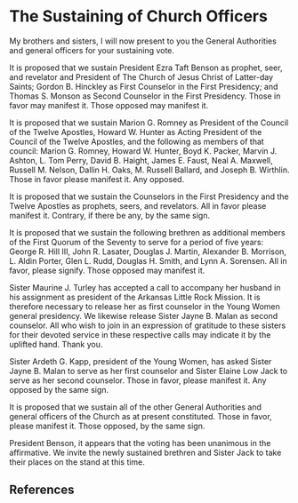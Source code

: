# The Sustaining of Church Officers

My brothers and sisters, I will now present to you the General Authorities and
general officers for your sustaining vote.

It is proposed that we sustain President Ezra Taft Benson as prophet, seer,
and revelator and President of The Church of Jesus Christ of Latter-day
Saints; Gordon B. Hinckley as First Counselor in the First Presidency; and
Thomas S. Monson as Second Counselor in the First Presidency. Those in favor
may manifest it. Those opposed may manifest it.

It is proposed that we sustain Marion G. Romney as President of the Council of
the Twelve Apostles, Howard W. Hunter as Acting President of the Council of
the Twelve Apostles, and the following as members of that council: Marion G.
Romney, Howard W. Hunter, Boyd K. Packer, Marvin J. Ashton, L. Tom Perry,
David B. Haight, James E. Faust, Neal A. Maxwell, Russell M. Nelson, Dallin H.
Oaks, M. Russell Ballard, and Joseph B. Wirthlin. Those in favor please
manifest it. Any opposed.

It is proposed that we sustain the Counselors in the First Presidency and the
Twelve Apostles as prophets, seers, and revelators. All in favor please
manifest it. Contrary, if there be any, by the same sign.

It is proposed that we sustain the following brethren as additional members of
the First Quorum of the Seventy to serve for a period of five years: George R.
Hill III, John R. Lasater, Douglas J. Martin, Alexander B. Morrison, L. Aldin
Porter, Glen L. Rudd, Douglas H. Smith, and Lynn A. Sorensen. All in favor,
please signify. Those opposed may manifest it.

Sister Maurine J. Turley has accepted a call to accompany her husband in his
assignment as president of the Arkansas Little Rock Mission. It is therefore
necessary to release her as first counselor in the Young Women general
presidency. We likewise release Sister Jayne B. Malan as second counselor. All
who wish to join in an expression of gratitude to these sisters for their
devoted service in these respective calls may indicate it by the uplifted
hand. Thank you.

Sister Ardeth G. Kapp, president of the Young Women, has asked Sister Jayne B.
Malan to serve as her first counselor and Sister Elaine Low Jack to serve as
her second counselor. Those in favor, please manifest it. Any opposed by the
same sign.

It is proposed that we sustain all of the other General Authorities and
general officers of the Church as at present constituted. Those in favor,
please manifest it. Those opposed, by the same sign.

President Benson, it appears that the voting has been unanimous in the
affirmative. We invite the newly sustained brethren and Sister Jack to take
their places on the stand at this time.

## References

